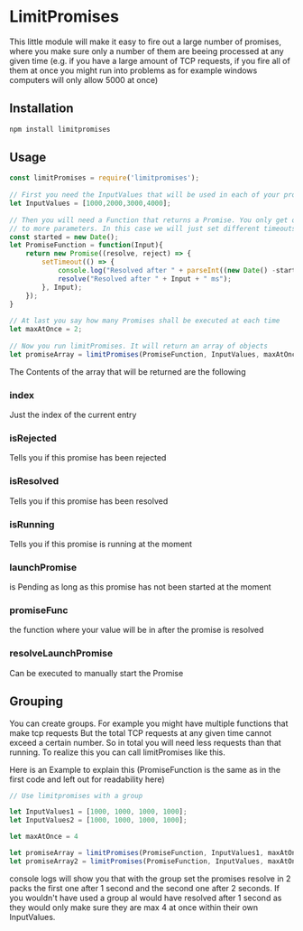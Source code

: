 LimitPromises
=========

This little module will make it easy to fire out a large number of promises, where you make sure only a number of them are beeing 
processed at any given time (e.g. if you have a large amount of TCP requests, if you fire all of them at once you might run into
problems as for example windows computers will only allow 5000 at once)

Installation
--------------

```sh
npm install limitpromises
```


Usage
--------


```js
const limitPromises = require('limitpromises');
 
// First you need the InputValues that will be used in each of your promises
let InputValues = [1000,2000,3000,4000];
 
// Then you will need a Function that returns a Promise. You only get one Input Value but you can use Objects to have access 
// to more parameters. In this case we will just set different timeouts.
const started = new Date();
let PromiseFunction = function(Input){
    return new Promise((resolve, reject) => {
        setTimeout(() => {
            console.log("Resolved after " + parseInt((new Date() -started)/1000) + " s");
            resolve("Resolved after " + Input + " ms");
        }, Input);
    });
}
 
// At last you say how many Promises shall be executed at each time
let maxAtOnce = 2;
 
// Now you run limitPromises. It will return an array of objects
let promiseArray = limitPromises(PromiseFunction, InputValues, maxAtOnce);


```

The Contents of the array that will be returned are the following

### index
Just the index of the current entry

### isRejected
Tells you if this promise has been rejected

### isResolved
Tells you if this promise has been resolved

### isRunning
Tells you if this promise is running at the moment

### launchPromise
is Pending as long as this promise has not been started at the moment

### promiseFunc
the function where your value will be in after the promise is resolved

### resolveLaunchPromise
Can be executed to manually start the Promise


## Grouping

You can create groups. For example you might have multiple functions that make tcp requests But the total TCP requests at any given time
cannot exceed a certain number. So in total you will need less requests than that running. To realize this you can call limitPromises like
this.

Here is an Example to explain this (PromiseFunction is the same as in the first code and left out for readability here)

```js
// Use limitpromises with a group

let InputValues1 = [1000, 1000, 1000, 1000];
let InputValues2 = [1000, 1000, 1000, 1000];

let maxAtOnce = 4

let promiseArray = limitPromises(PromiseFunction, InputValues1, maxAtOnce, 'SomeGroup');
let promiseArray2 = limitPromises(PromiseFunction, InputValues, maxAtOnce, 'SomeGroup');


```
console logs will show you that with the group set the promises resolve in 2 packs the first one after 1 second and the
second one after 2 seconds. If you wouldn't have used a group al would have resolved after 1 second as they would only make sure they are max 4 at once within their own InputValues.